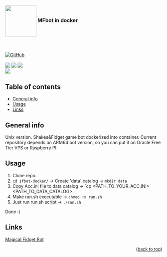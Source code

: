 <div class="logos">
  <h3><img align="center" height="100" src="https://forum.mfbot.de/styles/black/theme/images/logo.png"> MFbot in docker</h3>
  <br><br>
  <a href="#">
    <img alt="GitHub" src="https://img.shields.io/github/license/piekny27/sfbot-docker?style=flat-square">
  </a>
  <br>
  <br>
  <img src="https://img.shields.io/badge/Ubuntu-E95420?style=for-the-badge&logo=ubuntu&logoColor=white"> 
  <img src="https://img.shields.io/badge/GNU%20Bash-4EAA25?style=for-the-badge&logo=GNU%20Bash&logoColor=white"> 
  <img src="https://img.shields.io/badge/Oracle-F80000?style=for-the-badge&logo=oracle&logoColor=black"> 
  <br>
  <img src="https://img.shields.io/badge/Platform-ARM64-green"> 
</div>

<div class="other">

  ## Table of contents
  * [General info](#general-info)
  * [Usage](#usage)
  * [Links](#links)

  ## General info
  Unix version.
  Shakes&Fidget game bot dockerized into container. Current repository depends on ARM64 bot version, so you can put it on Oracle Free Tier VPS or Raspberry PI. 
  ## Usage
  1. Clone repo.
  2. `cd sfbot-docker/` -> Create 'data' catalog -> `mkdir data`
  3. Copy Acc.ini file to data catalog -> `cp <PATH_TO_YOUR_ACC.INI> <PATH_TO_DATA_CATALOG>.
  4. Make run.sh executable -> `chmod +x run.sh`
  5. Just run run.sh script -> `./run.sh`
  
  Done :)

  ## Links
  [Magical Fidget Bot](https://www.mfbot.de/en/downloads/)
  <br>
  <p align="right">(<a href="#top">back to top</a>)</p>
</div>
